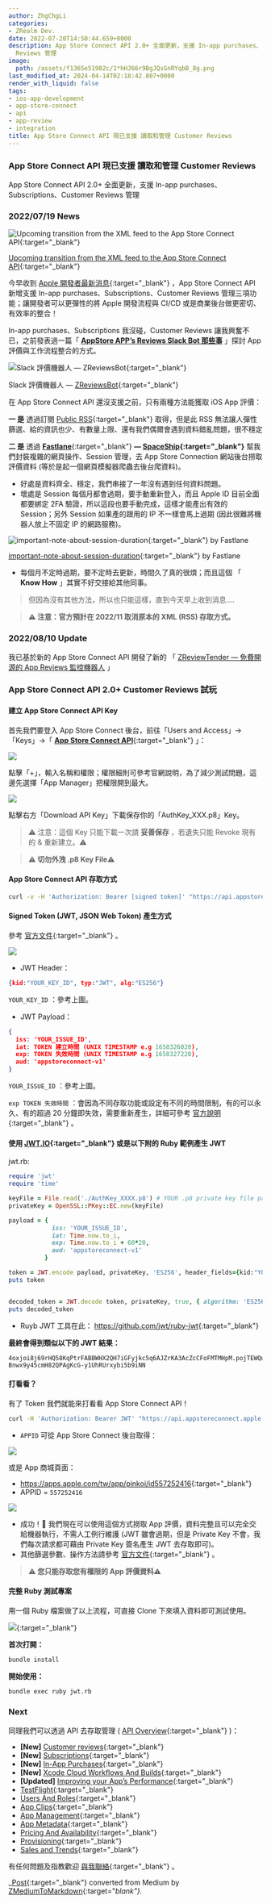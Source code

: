 ```yaml
---
author: ZhgChgLi
categories:
- ZRealm Dev.
date: 2022-07-20T14:50:44.659+0000
description: App Store Connect API 2.0+ 全面更新，支援 In-app purchases、Subscriptions、Customer
  Reviews 管理
image:
  path: /assets/f1365e51902c/1*hHJ66r9BgJQsGnRYqbB_8g.png
last_modified_at: 2024-04-14T02:18:42.807+0000
render_with_liquid: false
tags:
- ios-app-development
- app-store-connect
- api
- app-review
- integration
title: App Store Connect API 現已支援 讀取和管理 Customer Reviews
---
```


### App Store Connect API 現已支援 讀取和管理 Customer Reviews

App Store Connect API 2\.0\+ 全面更新，支援 In\-app purchases、Subscriptions、Customer Reviews 管理

### 2022/07/19 News


![[Upcoming transition from the XML feed to the App Store Connect API](https://developer.apple.com/news/?id=yqf4kgwb){:target="_blank"}](/assets/f1365e51902c/1*hHJ66r9BgJQsGnRYqbB_8g.png)

[Upcoming transition from the XML feed to the App Store Connect API](https://developer.apple.com/news/?id=yqf4kgwb){:target="_blank"}

今早收到 [Apple 開發者最新消息](https://developer.apple.com/news/rss/news.rss){:target="_blank"} ，App Store Connect API 新增支援 In\-app purchases、Subscriptions、Customer Reviews 管理三項功能；讓開發者可以更彈性的將 Apple 開發流程與 CI/CD 或是商業後台做更密切、有效率的整合！

In\-app purchases、Subscriptions 我沒碰，Customer Reviews 讓我興奮不已，之前發表過一篇「 [**AppStore APP’s Reviews Slack Bot 那些事**](../cb0c68c33994/) 」探討 App 評價與工作流程整合的方式。


![Slack 評價機器人 — [ZReviewsBot](https://github.com/ZhgChgLi/ZReviewsBot){:target="_blank"}](/assets/f1365e51902c/1*igukM7FTLxaX2hpVtFPMjQ.png)

Slack 評價機器人 — [ZReviewsBot](https://github.com/ZhgChgLi/ZReviewsBot){:target="_blank"}

在 App Store Connect API 還沒支援之前，只有兩種方法能獲取 iOS App 評價：

**一 是** 透過訂閱 [Public RSS](https://rss.itunes.apple.com/zh-tw){:target="_blank"} 取得，但是此 RSS 無法讓人彈性篩選、給的資訊也少、有數量上限、還有我們偶爾會遇到資料錯亂問題，很不穩定

**二 是** 透過 [**Fastlane**](https://fastlane.tools/){:target="_blank"} **— [SpaceShip](https://github.com/fastlane/fastlane/tree/master/spaceship){:target="_blank"}** 幫我們封裝複雜的網頁操作、Session 管理，去 App Store Connection 網站後台撈取評價資料 \(等於是起一個網頁模擬器爬蟲去後台爬資料\)。
- 好處是資料齊全、穩定，我們串接了一年沒有遇到任何資料問題。
- 壞處是 Session 每個月都會過期，要手動重新登入，而且 Apple ID 目前全面都要綁定 2FA 驗證，所以這段也要手動完成，這樣才能產出有效的 Session；另外 Session 如果產的跟用的 IP 不一樣會馬上過期 \(因此很難將機器人放上不固定 IP 的網路服務\)。



![[important\-note\-about\-session\-duration](https://docs.fastlane.tools/best-practices/continuous-integration/#important-note-about-session-duration){:target="_blank"} by Fastlane](/assets/f1365e51902c/0*iMQRza9LN3ljy2k1.png)

[important\-note\-about\-session\-duration](https://docs.fastlane.tools/best-practices/continuous-integration/#important-note-about-session-duration){:target="_blank"} by Fastlane
- 每個月不定時過期，要不定時去更新，時間久了真的很煩；而且這個 「 **Know How** 」其實不好交接給其他同事。



> 但因為沒有其他方法，所以也只能這樣，直到今天早上收到消息…\. 





> **⚠️ 注意：官方預計在 2022/11 取消原本的 XML \(RSS\) 存取方式。** 




### 2022/08/10 Update

我已基於新的 App Store Connect API 開發了新的 「 [ZReviewTender — 免費開源的 App Reviews 監控機器人](../e36e48bb9265/) 」
### App Store Connect API 2\.0\+ Customer Reviews 試玩
#### 建立 App Store Connect API Key

首先我們要登入 App Store Connect 後台，前往「Users and Access」\-&gt;「Keys」\-&gt;「 [**App Store Connect API**](https://appstoreconnect.apple.com/access/api){:target="_blank"} 」：


![](/assets/f1365e51902c/1*0NimMOcIqQ95nzjBBKYe8A.png)


點擊「\+」，輸入名稱和權限；權限細則可參考官網說明，為了減少測試問題，這邊先選擇「App Manager」把權限開到最大。


![](/assets/f1365e51902c/1*Bt8ddt7GrZs1ERaFamftVw.png)


點擊右方「Download API Key」下載保存你的「AuthKey\_XXX\.p8」Key。


> ⚠️ 注意：這個 Key 只能下載一次請 **妥善保存** ，若遺失只能 Revoke 現有的 & 重新建立。⚠️ 





> **⚠️ 切勿外洩 \.p8 Key File⚠️** 




#### App Store Connect API 存取方式
```bash
curl -v -H 'Authorization: Bearer [signed token]' "https://api.appstoreconnect.apple.com/v1/apps"
```
#### Signed Token \(JWT, JSON Web Token\) 產生方式

參考 [官方文件](https://developer.apple.com/documentation/appstoreconnectapi/generating_tokens_for_api_requests){:target="_blank"} 。


![](/assets/f1365e51902c/1*KDv2ra17oSp5UXKy-VZA1g.png)

- JWT Header：

```json
{kid:"YOUR_KEY_ID", typ:"JWT", alg:"ES256"}
```

`YOUR_KEY_ID` ：參考上圖。
- JWT Payload：

```json
{
  iss: 'YOUR_ISSUE_ID',
  iat: TOKEN 建立時間 (UNIX TIMESTAMP e.g 1658326020),
  exp: TOKEN 失效時間 (UNIX TIMESTAMP e.g 1658327220),
  aud: 'appstoreconnect-v1'
}
```

`YOUR_ISSUE_ID` ：參考上圖。

`exp TOKEN 失效時間` ：會因為不同存取功能或設定有不同的時間限制，有的可以永久、有的超過 20 分鐘即失效，需要重新產生，詳細可參考 [官方說明](https://developer.apple.com/documentation/appstoreconnectapi/generating_tokens_for_api_requests#3878467){:target="_blank"} 。
#### 使用 [JWT\.IO](https://jwt.io/){:target="_blank"} 或是以下附的 Ruby 範例產生 JWT

jwt\.rb:
```ruby
require 'jwt'
require 'time'

keyFile = File.read('./AuthKey_XXXX.p8') # YOUR .p8 private key file path
privateKey = OpenSSL::PKey::EC.new(keyFile)

payload = {
            iss: 'YOUR_ISSUE_ID',
            iat: Time.now.to_i,
            exp: Time.now.to_i + 60*20,
            aud: 'appstoreconnect-v1'
          }

token = JWT.encode payload, privateKey, 'ES256', header_fields={kid:"YOUR_KEY_ID", typ:"JWT"}
puts token


decoded_token = JWT.decode token, privateKey, true, { algorithm: 'ES256' }
puts decoded_token
```
- Ruyb JWT 工具在此： [https://github\.com/jwt/ruby\-jwt](https://github.com/jwt/ruby-jwt){:target="_blank"}


**最終會得到類似以下的 JWT 結果：**
```
4oxjoi8j69rHQ58KqPtrFABBWHX2QH7iGFyjkc5q6AJZrKA3AcZcCFoFMTMHpM.pojTEWQufMTvfZUW1nKz66p3emsy2v5QseJX5UJmfRjpxfjgELUGJraEVtX7tVg6aicmJT96q0snP034MhfgoZAB46MGdtC6kv2Vj6VeL2geuXG87Ys6ADijhT7mfHUcbmLPJPNZNuMttcc.fuFAJZNijRHnCA2BRqq7RZEJBB7TLsm1n4WM1cW0yo67KZp-Bnwx9y45cmH82QPAgKcG-y1UhRUrxybi5b9iNN
```
#### 打看看？

有了 Token 我們就能來打看看 App Store Connect API！
```bash
curl -H 'Authorization: Bearer JWT' "https://api.appstoreconnect.apple.com/v1/apps/APPID/customerReviews"
```
- `APPID` 可從 App Store Connect 後台取得：



![](/assets/f1365e51902c/1*yU4J85S6Q_e8c9NPYE8bNw.png)


或是 App 商城頁面：
- [https://apps\.apple\.com/tw/app/pinkoi/id557252416](https://apps.apple.com/tw/app/pinkoi/id557252416){:target="_blank"}
- APPID = `557252416`



![](/assets/f1365e51902c/1*wWIpy8Y5G2F0A2FvQzp0hQ.png)

- 成功！🚀 我們現在可以使用這個方式撈取 App 評價，資料完整且可以完全交給機器執行，不需人工例行維護 \(JWT 雖會過期，但是 Private Key 不會，我們每次請求都可藉由 Private Key 簽名產生 JWT 去存取即可\)。
- 其他篩選參數、操作方法請參考 [官方文件](https://developer.apple.com/documentation/appstoreconnectapi/list_all_customer_reviews_for_an_app){:target="_blank"} 。



> **⚠️ 您只能存取您有權限的 App 評價資料⚠️** 




#### 完整 Ruby 測試專案

用一個 Ruby 檔案做了以上流程，可直接 Clone 下來填入資料即可測試使用。


[![](https://opengraph.githubassets.com/dc0eb76d891ed80d9f1cb1979225b4cf2ad813fe3c1344bac51a14384c8aeb00/zhgchgli0718/appstoreconnectapitester)](https://github.com/zhgchgli0718/appstoreconnectapitester){:target="_blank"}


**首次打開：**
```bash
bundle install
```

**開始使用：**
```bash
bundle exec ruby jwt.rb
```
### Next

同理我們可以透過 API 去存取管理 \( [API Overview](https://developer.apple.com/app-store-connect/api/){:target="_blank"} \)：
- **\[New\]** [Customer reviews](https://developer.apple.com/documentation/appstoreconnectapi/app_store/customer_reviews){:target="_blank"}
- **\[New\]** [Subscriptions](https://developer.apple.com/app-store/subscriptions/){:target="_blank"}
- **\[New\]** [In\-App Purchases](https://developer.apple.com/in-app-purchase/){:target="_blank"}
- **\[New\]** [Xcode Cloud Workflows And Builds](https://developer.apple.com/documentation/appstoreconnectapi/xcode_cloud_workflows_and_builds){:target="_blank"}
- **\[Updated\]** [Improving your App’s Performance](https://developer.apple.com/documentation/metrickit/improving_your_app_s_performance){:target="_blank"}
- [TestFlight](https://developer.apple.com/testflight/){:target="_blank"}
- [Users And Roles](https://developer.apple.com/support/roles/){:target="_blank"}
- [App Clips](https://developer.apple.com/app-clips/){:target="_blank"}
- [App Management](https://help.apple.com/app-store-connect/#/dev2cd126805){:target="_blank"}
- [App Metadata](https://developer.apple.com/app-store/product-page/){:target="_blank"}
- [Pricing And Availability](https://help.apple.com/app-store-connect/#/dev9fc06e23d){:target="_blank"}
- [Provisioning](https://help.apple.com/developer-account/){:target="_blank"}
- [Sales and Trends](https://help.apple.com/app-store-connect/#/dev061699fdb){:target="_blank"}



有任何問題及指教歡迎 [與我聯絡](https://www.zhgchg.li/contact){:target="_blank"} 。



_[Post](https://medium.com/zrealm-ios-dev/app-store-connect-api-%E7%8F%BE%E5%B7%B2%E6%94%AF%E6%8F%B4-%E8%AE%80%E5%8F%96%E5%92%8C%E7%AE%A1%E7%90%86-customer-reviews-f1365e51902c){:target="_blank"} converted from Medium by [ZMediumToMarkdown](https://github.com/ZhgChgLi/ZMediumToMarkdown){:target="_blank"}._